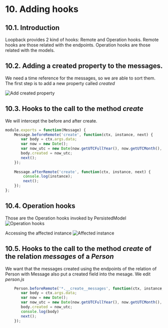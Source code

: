 # 10. Adding hooks

## 10.1. Introduction
Loopback provides 2 kind of hooks: Remote and Operation hooks.
Remote hooks are those related with the endpoints.
Operation hooks are those related with the models.

## 10.2. Adding a created property to the messages.
We need a time reference for the messages, so we are able to sort them.
The first step is to add a new property called *created*

![Add created property](https://raw.githubusercontent.com/nodejsbcn/course27May/master/exercise10/screenshots/screenshot01.png)

## 10.3. Hooks to the call to the method *create*
We will intercept the before and after create.

```javascript
module.exports = function(Message) {
    Message.beforeRemote('create', function(ctx, instance, next) {
       var body = ctx.args.data;
       var now = new Date();
       var now_utc = new Date(now.getUTCFullYear(), now.getUTCMonth(), now.getUTCDate(),  now.getUTCHours(), now.getUTCMinutes(), now.getUTCSeconds());
       body.created = now_utc;
       next(); 
    });
    
    Message.afterRemote('create', function(ctx, instance, next) {
        console.log(instance);
        next();
    });
};
```

## 10.4. Operation hooks

Those are the Operation hooks invoked by PersistedModel
![Operation hooks](https://raw.githubusercontent.com/nodejsbcn/course27May/master/exercise10/screenshots/screenshot02.png)

Accessing the affected instance
![Affected instance](https://raw.githubusercontent.com/nodejsbcn/course27May/master/exercise10/screenshots/screenshot03.png)

## 10.5. Hooks to the call to the method *create* of the relation *messages* of a *Person*
We want that the messages created using the endpoints of the relation of Person with Message also put a created field into the mesage.
We edit *person.js*

```javascript
    Person.beforeRemote('*.__create__messages', function(ctx, instance, next) {
       var body = ctx.args.data;
       var now = new Date();
       var now_utc = new Date(now.getUTCFullYear(), now.getUTCMonth(), now.getUTCDate(),  now.getUTCHours(), now.getUTCMinutes(), now.getUTCSeconds());
       body.created = now_utc;
       console.log(body)
       next(); 
    });
```